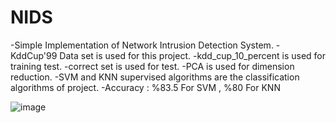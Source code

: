 # NIDS
-Simple Implementation of Network Intrusion Detection System.
-KddCup'99 Data set is used for this project.
-kdd_cup_10_percent is used for training test.
-correct set is used for test. 
-PCA is used for dimension reduction.
-SVM and KNN supervised algorithms are the classification algorithms of project.
-Accuracy : %83.5 For SVM , %80 For KNN 

![image](https://github.com/meeravanathi/IDS/assets/119102584/ab33015a-e3c3-400c-80b1-5c725d99cb8c)
